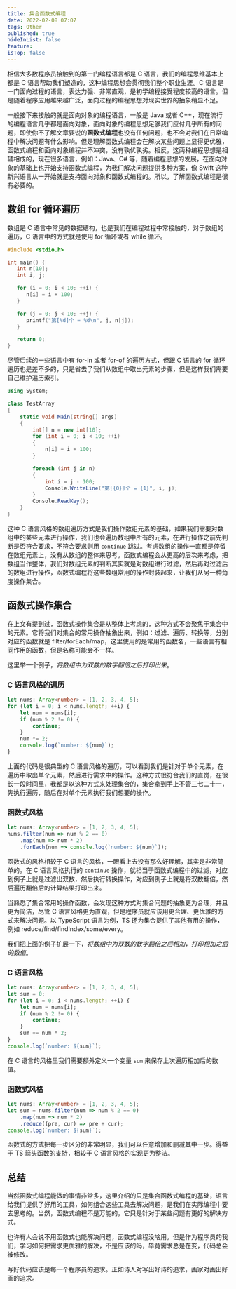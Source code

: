 ```yaml
---
title: 集合函数式编程
date: 2022-02-08 07:07
tags: Other
published: true
hideInList: false
feature: 
isTop: false
---
```

相信大多数程序员接触到的第一门编程语言都是 C 语言，我们的编程思维基本上都是 C 语言帮助我们塑造的，这种编程思想会贯彻我们整个职业生涯。C 语言是一门面向过程的语言，表达力强、非常直观，是初学编程接受程度较高的语言。但是随着程序应用越来越广泛，面向过程的编程思想对现实世界的抽象稍显不足。

<!-- more -->

一般接下来接触的就是面向对象的编程语言，一般是 Java 或者 C++，现在流行的编程语言几乎都是面向对象，面向对象的编程思想足够我们应付几乎所有的问题，即使你不了解文章要说的**函数式编程**也没有任何问题，也不会对我们在日常编程中解决问题有什么影响。但是理解函数式编程会在解决某些问题上显得更优雅，函数式编程和面向对象编程并不冲突，没有孰优孰劣。相反，这两种编程思想是相辅相成的，现在很多语言，例如：Java、C# 等，随着编程思想的发展，在面向对象的基础上也开始支持函数式编程，为我们解决问题提供多种方案，像 Swift 这种新兴语言从一开始就是支持面向对象和函数式编程的。所以，了解函数式编程是很有必要的。

## 数组 for 循环遍历

数组是 C 语言中常见的数据结构，也是我们在编程过程中常接触的，对于数组的遍历，C 语言中的方式就是使用 for 循环或者 while 循环。

```c
#include <stdio.h>

int main() {
   int n[10];
   int i, j;

   for (i = 0; i < 10; ++i) {
      n[i] = i + 100;
   }

   for (j = 0; j < 10; ++j) {
      printf("第[%d]个 = %d\n", j, n[j]);
   }

   return 0;
}
```

尽管后续的一些语言中有 for-in 或者 for-of 的遍历方式，但跟 C 语言的 for 循环遍历也是差不多的，只是省去了我们从数组中取出元素的步骤，但是这样我们需要自己维护遍历索引。

```c#
using System;

class TestArray
{
    static void Main(string[] args)
    {
        int[] n = new int[10];
        for (int i = 0; i < 10; ++i)
        {
            n[i] = i + 100;
        }

        foreach (int j in n)
        {
            int i = j - 100;
            Console.WriteLine("第[{0}]个 = {1}", i, j);
        }
        Console.ReadKey();
    }
}
```

这种 C 语言风格的数组遍历方式是我们操作数组元素的基础，如果我们需要对数组中的某些元素进行操作，我们也会遍历数组中所有的元素，在进行操作之前先判断是否符合要求，不符合要求则用 `continue` 跳过。考虑数组的操作一直都是停留在数组元素上，没有从数组的整体来思考。函数式编程会从更高的层次来考虑，把数组当作整体，我们对数组元素的判断其实就是对数组进行过滤，然后再对过滤后的数组进行操作，函数式编程将这些数组常用的操作封装起来，让我们从另一种角度操作集合。

## 函数式操作集合

在上文有提到过，函数式操作集合是从整体上考虑的，这种方式不会聚焦于集合中的元素。它将我们对集合的常用操作抽象出来，例如：过滤、遍历、转换等，分别对应的函数就是 filter/forEach/map，这里使用的是常用的函数名，一些语言有相同作用的函数，但是名称可能会不一样。

这里举一个例子，*将数组中为双数的数字翻倍之后打印出来*。

### C 语言风格的遍历

```typescript
let nums: Array<number> = [1, 2, 3, 4, 5];
for (let i = 0; i < nums.length; ++i) {
    let num = nums[i];
    if (num % 2 != 0) {
        continue;
    }
    num *= 2;
    console.log(`number: ${num}`);
}
```

上面的代码是很典型的 C 语言风格的遍历，可以看到我们是针对于单个元素，在遍历中取出单个元素，然后进行需求中的操作。这种方式很符合我们的直觉，在很长一段时间里，我都是以这种方式来处理集合的，集合拿到手上不管三七二十一，先执行遍历，随后在对单个元素执行我们想要的操作。

### 函数式风格

```typescript
let nums: Array<number> = [1, 2, 3, 4, 5];
nums.filter(num => num % 2 == 0)
    .map(num => num * 2)
    .forEach(num => console.log(`number: ${num}`));
```

函数式的风格相较于 C 语言的风格，一眼看上去没有那么好理解，其实是非常简单的。在 C 语言风格执行的 `continue` 操作，就相当于函数式编程中的过滤，对应到例子上就是过滤出双数，然后执行转换操作，对应到例子上就是将双数翻倍，然后遍历翻倍后的计算结果打印出来。

当熟悉了集合常用的操作函数，会发现这种方式对集合问题的抽象更为合理，并且更为简洁，尽管 C 语言风格更为直观，但是程序员就应该用更合理、更优雅的方式来解决问题。以 TypeScript 语言为例，TS 还为集合提供了其他有用的操作，例如 reduce/find/findIndex/some/every。

我们把上面的例子扩展一下，*将数组中为双数的数字翻倍之后相加，打印相加之后的数值*。

### C 语言风格

```typescript
let nums: Array<number> = [1, 2, 3, 4, 5];
let sum = 0;
for (let i = 0; i < nums.length; ++i) {
    let num = nums[i];
    if (num % 2 != 0) {
        continue;
    }
    sum += num * 2;
}
console.log(`number: ${sum}`);
```

在 C 语言的风格里我们需要额外定义一个变量 `sum` 来保存上次遍历相加后的数值。

### 函数式风格

```typescript
let nums: Array<number> = [1, 2, 3, 4, 5];
let sum = nums.filter(num => num % 2 == 0)
    .map(num => num * 2)
    .reduce((pre, cur) => pre + cur);
console.log(`number: ${sum}`);
```

函数式的方式把每一步区分的非常明显，我们可以任意增加和删减其中一步。得益于 TS 箭头函数的支持，相较于 C 语言风格的实现更为整洁。

## 总结

当然函数式编程能做的事情非常多，这里介绍的只是集合函数式编程的基础，语言给我们提供了好用的工具，如何组合这些工具去解决问题，是我们在实际编程中要去思考的。当然，函数式编程不是万能的，它只是针对于某些问题有更好的解决方式。

也许有人会说不用函数式也能解决问题，函数式编程没啥用。但是作为程序员的我们，学习如何把需求更优雅的解决，不是应该的吗，毕竟需求总是在变，代码总会被修改。

写好代码应该是每一个程序员的追求。正如诗人对写出好诗的追求，画家对画出好画的追求。
